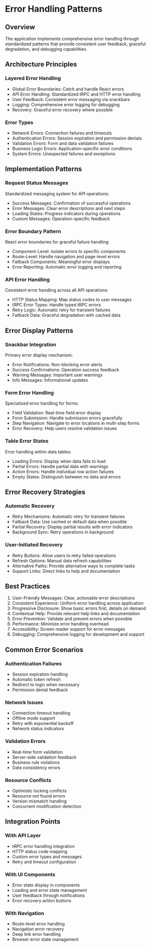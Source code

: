 # Error Handling Patterns

## Overview

The application implements comprehensive error handling through standardized patterns that provide consistent user feedback, graceful degradation, and debugging capabilities.

## Architecture Principles

### Layered Error Handling

- Global Error Boundaries: Catch and handle React errors
- API Error Handling: Standardized tRPC and HTTP error handling
- User Feedback: Consistent error messaging via snackbars
- Logging: Comprehensive error logging for debugging
- Recovery: Graceful error recovery where possible

### Error Types

- Network Errors: Connection failures and timeouts
- Authentication Errors: Session expiration and permission denials
- Validation Errors: Form and data validation failures
- Business Logic Errors: Application-specific error conditions
- System Errors: Unexpected failures and exceptions

## Implementation Patterns

### Request Status Messages

Standardized messaging system for API operations:

- Success Messages: Confirmation of successful operations
- Error Messages: Clear error descriptions and next steps
- Loading States: Progress indicators during operations
- Custom Messages: Operation-specific feedback

### Error Boundary Pattern

React error boundaries for graceful failure handling:

- Component-Level: Isolate errors to specific components
- Route-Level: Handle navigation and page-level errors
- Fallback Components: Meaningful error displays
- Error Reporting: Automatic error logging and reporting

### API Error Handling

Consistent error handling across all API operations:

- HTTP Status Mapping: Map status codes to user messages
- tRPC Error Types: Handle typed tRPC errors
- Retry Logic: Automatic retry for transient failures
- Fallback Data: Graceful degradation with cached data

## Error Display Patterns

### Snackbar Integration

Primary error display mechanism:

- Error Notifications: Non-blocking error alerts
- Success Confirmations: Operation success feedback
- Warning Messages: Important user warnings
- Info Messages: Informational updates

### Form Error Handling

Specialized error handling for forms:

- Field Validation: Real-time field error display
- Form Submission: Handle submission errors gracefully
- Step Navigation: Navigate to error locations in multi-step forms
- Error Recovery: Help users resolve validation issues

### Table Error States

Error handling within data tables:

- Loading Errors: Display when data fails to load
- Partial Errors: Handle partial data with warnings
- Action Errors: Handle individual row action failures
- Empty States: Distinguish between no data and errors

## Error Recovery Strategies

### Automatic Recovery

- Retry Mechanisms: Automatic retry for transient failures
- Fallback Data: Use cached or default data when possible
- Partial Recovery: Display partial results with error indicators
- Background Sync: Retry operations in background

### User-Initiated Recovery

- Retry Buttons: Allow users to retry failed operations
- Refresh Options: Manual data refresh capabilities
- Alternative Paths: Provide alternative ways to complete tasks
- Support Links: Direct links to help and documentation

## Best Practices

1. User-Friendly Messages: Clear, actionable error descriptions
2. Consistent Experience: Uniform error handling across application
3. Progressive Disclosure: Show basic errors first, details on demand
4. Contextual Help: Provide relevant help links and documentation
5. Error Prevention: Validate and prevent errors when possible
6. Performance: Minimize error handling overhead
7. Accessibility: Screen reader support for error messages
8. Debugging: Comprehensive logging for development and support

## Common Error Scenarios

### Authentication Failures

- Session expiration handling
- Automatic token refresh
- Redirect to login when necessary
- Permission denial feedback

### Network Issues

- Connection timeout handling
- Offline mode support
- Retry with exponential backoff
- Network status indicators

### Validation Errors

- Real-time form validation
- Server-side validation feedback
- Business rule violations
- Data consistency errors

### Resource Conflicts

- Optimistic locking conflicts
- Resource not found errors
- Version mismatch handling
- Concurrent modification detection

## Integration Points

### With API Layer

- tRPC error handling integration
- HTTP status code mapping
- Custom error types and messages
- Retry and timeout configuration

### With UI Components

- Error state display in components
- Loading and error state management
- User feedback through notifications
- Error recovery action buttons

### With Navigation

- Route-level error handling
- Navigation error recovery
- Deep link error handling
- Browser error state management
